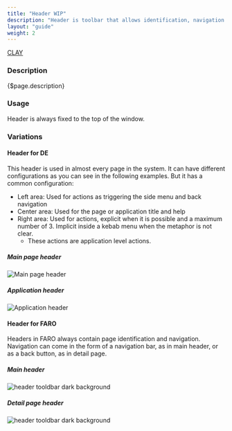 ```yaml
---
title: "Header WIP"
description: "Header is toolbar that allows identification, navigation and display actions."
layout: "guide"
weight: 2
---
```

<a class="label-link label label-warning" href="https://clayui.com/docs/components/header.html" target="_blank">CLAY</a>

### Description

{$page.description}

### Usage

Header is always fixed to the top of the window.

### Variations

#### Header for DE

This header is used in almost every page in the system. It can have different configurations as you can see in the following examples. But it has a common configuration:
* Left area: Used for actions as triggering the side menu and back navigation
* Center area: Used for the page or application title and help
* Right area: Used for actions, explicit when it is possible and a maximum number of 3. Implicit inside a kebab menu when the metaphor is not clear.
    * These actions are application level actions.

##### Main page header

![Main page header](../../../images/HeaderPortal.png)

##### Application header

![Application header](../../../images/HeaderExample1.png)

#### Header for FARO

Headers in FARO always contain page identification and navigation. Navigation can come in the form of a navigation bar, as in main header, or as a back button, as in detail page.

##### Main header

![header tooldbar dark background](../../../images/HeaderFaroDashboard.png)

##### Detail page header

![header tooldbar dark background](../../../images/HeaderFaroDetail.png)

